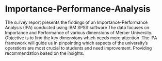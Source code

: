 # Importance-Performance-Analysis
The survey report presents the findings of an Importance-Performance Analysis (IPA) conducted using IBM SPSS software
The data focuses on Importance and Performance of various dimensions of Mercer University.  
Objective is to find the key dimensions which needs more attention.
The IPA framework will guide us in pinpointing which aspects of the university’s operations are most crucial to students and need improvement.
Providing recommendation based on the insights. 




